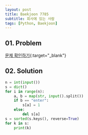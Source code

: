 ```yaml
---
layout: post
title: Baekjoon 7785
subtitle: 회사에 있는 사람
tags: [Python, Baekjoon]
---
```


## 01. Problem

[문제 확인하기](https://www.acmicpc.net/problem/7785){:target="_blank"}

## 02. Solution

```Python
n = int(input())
s = dict()
for i in range(n):
    a, b = map(str, input().split())
    if b == "enter":
        s[a] = 1
    else:
        del s[a]
s = sorted(s.keys(), reverse=True)
for k in s:
    print(k)
```
